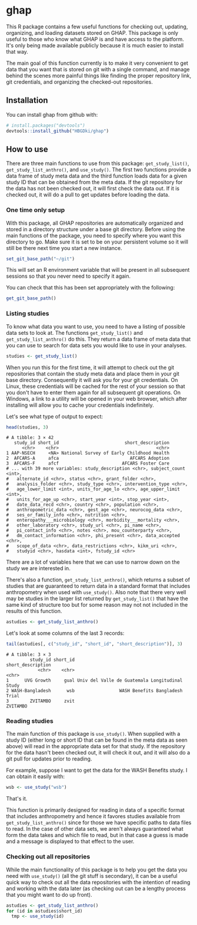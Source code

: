 # ghap

This R package contains a few useful functions for checking out, updating, organizing, and loading datasets stored on GHAP. This package is only useful to those who know what GHAP is and have access to the platform. It's only being made available publicly because it is much easier to install that way.

The main goal of this function currently is to make it very convenient to get data that you want that is stored on git with a single command, and manage behind the scenes more painful things like finding the proper repository link, git credentials, and organizing the checked-out repositories.

## Installation

You can install ghap from github with:

```r
# install.packages("devtools")
devtools::install_github("HBGDki/ghap")
```

## How to use

There are three main functions to use from this package: `get_study_list()`, `get_study_list_anthro()`, and `use_study()`. The first two functions provide a data frame of study meta data and the third function loads data for a given study ID that can be obtained from the meta data. If the git repository for the data has not been checked out, it will first check the data out. If it is checked out, it will do a pull to get updates before loading the data.

### One time only setup

With this package, all GHAP repositories are automatically organized and stored in a directory structure under a base git directory. Before using the main functions of the package, you need to specify where you want this directory to go. Make sure it is set to be on your persistent volume so it will still be there next time you start a new instance.

```r
set_git_base_path("~/git")
```

This will set an R environment variable that will be present in all subsequent sessions so that you never need to specify it again.

You can check that this has been set appropriately with the following:

```r
get_git_base_path()
```

### Listing studies

To know what data you want to use, you need to have a listing of possible data sets to look at. The functions `get_study_list()` and `get_study_list_anthro()` do this. They return a data frame of meta data that you can use to search for data sets you would like to use in your analyses.

```r
studies <- get_study_list()
```

When you run this for the first time, it will attempt to check out the git repositories that contain the study meta data and place them in your git base directory. Consequently it will ask you for your git credentials. On Linux, these credentials will be cached for the rest of your session so that you don't have to enter them again for all subsequent git operations. On Windows, a link to a utility will be opened in your web browser, which after installing will allow you to cache your credentials indefinitely.

Let's see what type of output to expect:

```r
head(studies, 3)
```

```
# A tibble: 3 × 42
   study_id short_id                         short_description
      <chr>    <chr>                                     <chr>
1 AAP-NSECH     <NA> National Survey of Early Childhood Health
2  AFCARS-A     afca                           AFCARS Adoption
3  AFCARS-F     afcf                        AFCARS Foster Care
# ... with 39 more variables: study_description <chr>, subject_count <int>,
#   alternate_id <chr>, status <chr>, grant_folder <chr>,
#   analysis_folder <chr>, study_type <chr>, intervention_type <chr>,
#   age_lower_limit <int>, units_for_age_lo <chr>, age_upper_limit <int>,
#   units_for_age_up <chr>, start_year <int>, stop_year <int>,
#   date_data_recd <chr>, country <chr>, population <chr>,
#   anthropometric_data <chr>, gest_age <chr>, neurocog_data <chr>,
#   ses_or_family_info <chr>, nutrition <chr>,
#   enteropathy___microbiology <chr>, morbidity___mortality <chr>,
#   other_laboratory <chr>, study_url <chr>, pi_name <chr>,
#   pi_contact_info <chr>, notes <chr>, mou_counterparty <chr>,
#   dm_contact_information <chr>, phi_present <chr>, data_accepted <chr>,
#   scope_of_data <chr>, data_restrictions <chr>, kikm_uri <chr>,
#   studyid <chr>, hasdata <int>, fstudy_id <chr>
```

There are a lot of variables here that we can use to narrow down on the study we are interested in.

There's also a function, `get_study_list_anthro()`, which returns a subset of studies that are guaranteed to return data in a standard format that includes anthropometry when used with `use_study()`. Also note that there very well may be studies in the larger list returned by `get_study_list()` that have the same kind of structure too but for some reason may not not included in the results of this function.

```r
astudies <- get_study_list_anthro()
```

Let's look at some columns of the last 3 records:

```r
tail(astudies[, c("study_id", "short_id", "short_description")], 3)
```

```
# A tibble: 3 × 3
         study_id short_id                              short_description
            <chr>    <chr>                                          <chr>
1      UVG Growth     gual Univ del Valle de Guatemala Longitudinal Study
2 WASH-Bangladesh      wsb                 WASH Benefits Bangladesh Trial
3        ZVITAMBO     zvit                                       ZVITAMBO
```

### Reading studies

The main function of this package is `use_study()`. When supplied with a study ID (either long or short ID that can be found in the meta data as seen above) will read in the appropriate data set for that study. If the repository for the data hasn't been checked out, it will check it out, and it will also do a git pull for updates prior to reading.

For example, suppose I want to get the data for the WASH Benefits study. I can obtain it easily with:

```r
wsb <- use_study("wsb")
```

That's it.

This function is primarily designed for reading in data of a specific format that includes anthropometry and hence it favores studies available from `get_study_list_anthro()` since for those we have specific paths to data files to read. In the case of other data sets, we aren't always guaranteed what form the data takes and which file to read, but in that case a guess is made and a message is displayed to that effect to the user.

### Checking out all repositories

While the main functionality of this package is to help you get the data you need with `use_study()` (all the git stuff is secondary), it can be a useful quick way to check out all the data repositories with the intention of reading and working with the data later (as checking out can be a lengthy process that you might want to do up front).

```r
astudies <- get_study_list_anthro()
for (id in astudies$short_id)
  tmp <- use_study(id)
```




